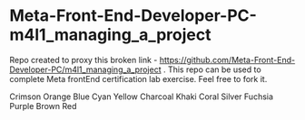 # Meta-Front-End-Developer-PC-m4l1_managing_a_project
Repo created to proxy this broken link - https://github.com/Meta-Front-End-Developer-PC/m4l1_managing_a_project . This repo can be used to complete Meta frontEnd certification lab exercise. Feel free to fork it.


Crimson
Orange
Blue
Cyan
Yellow
Charcoal
Khaki
Coral
Silver
Fuchsia
Purple
Brown
Red
